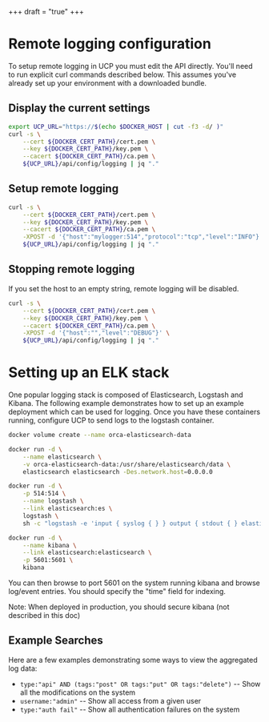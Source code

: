 +++
draft = "true"
+++

# Remote logging configuration

To setup remote logging in UCP you must edit the API directly.
You'll need to run explicit curl commands described below.  This
assumes you've already set up your environment with a downloaded
bundle.

## Display the current settings
```sh
export UCP_URL="https://$(echo $DOCKER_HOST | cut -f3 -d/ )"
curl -s \
    --cert ${DOCKER_CERT_PATH}/cert.pem \
    --key ${DOCKER_CERT_PATH}/key.pem \
    --cacert ${DOCKER_CERT_PATH}/ca.pem \
    ${UCP_URL}/api/config/logging | jq "."
```

## Setup remote logging
```sh
curl -s \
    --cert ${DOCKER_CERT_PATH}/cert.pem \
    --key ${DOCKER_CERT_PATH}/key.pem \
    --cacert ${DOCKER_CERT_PATH}/ca.pem \
    -XPOST -d '{"host":"mylogger:514","protocol":"tcp","level":"INFO"}' \
    ${UCP_URL}/api/config/logging | jq "."
```

## Stopping remote logging

If you set the host to an empty string, remote logging will be disabled.

```sh
curl -s \
    --cert ${DOCKER_CERT_PATH}/cert.pem \
    --key ${DOCKER_CERT_PATH}/key.pem \
    --cacert ${DOCKER_CERT_PATH}/ca.pem \
    -XPOST -d '{"host":"","level":"DEBUG"}' \
    ${UCP_URL}/api/config/logging | jq "."
```

# Setting up an ELK stack

One popular logging stack is composed of Elasticsearch, Logstash and
Kibana.  The following example demonstrates how to set up an example
deployment which can be used for logging.  Once you have these containers
running, configure UCP to send logs to the logstash container.


```sh
docker volume create --name orca-elasticsearch-data

docker run -d \
    --name elasticsearch \
    -v orca-elasticsearch-data:/usr/share/elasticsearch/data \
    elasticsearch elasticsearch -Des.network.host=0.0.0.0

docker run -d \
    -p 514:514 \
    --name logstash \
    --link elasticsearch:es \
    logstash \
    sh -c "logstash -e 'input { syslog { } } output { stdout { } elasticsearch { hosts => [ \"es\" ] } } filter { json { source => \"message\" } }'"

docker run -d \
    --name kibana \
    --link elasticsearch:elasticsearch \
    -p 5601:5601 \
    kibana
```

You can then browse to port 5601 on the system running kibana and browse log/event entries.  You should specify the "time" field
for indexing.

Note: When deployed in production, you should secure kibana (not described in this doc)

## Example Searches

Here are a few examples demonstrating some ways to view the aggregated log data:

* `type:"api" AND (tags:"post" OR tags:"put" OR tags:"delete")` -- Show all the modifications on the system
* `username:"admin"` -- Show all access from a given user
* `type:"auth fail"` -- Show all authentication failures on the system
